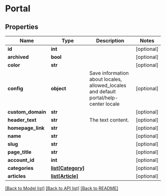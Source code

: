 # Portal

## Properties
Name | Type | Description | Notes
------------ | ------------- | ------------- | -------------
**id** | **int** |  | [optional] 
**archived** | **bool** |  | [optional] 
**color** | **str** |  | [optional] 
**config** | **object** | Save information about locales, allowed_locales and default portal/help-center locale | [optional] 
**custom_domain** | **str** |  | [optional] 
**header_text** | **str** | The text content. | [optional] 
**homepage_link** | **str** |  | [optional] 
**name** | **str** |  | [optional] 
**slug** | **str** |  | [optional] 
**page_title** | **str** |  | [optional] 
**account_id** | **int** |  | [optional] 
**categories** | [**list[Category]**](Category.md) |  | [optional] 
**articles** | [**list[Article]**](Article.md) |  | [optional] 

[[Back to Model list]](../README.md#documentation-for-models) [[Back to API list]](../README.md#documentation-for-api-endpoints) [[Back to README]](../README.md)

